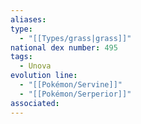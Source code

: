 ```yaml
---
aliases: 
type:
  - "[[Types/grass|grass]]"
national dex number: 495
tags:
  - Unova
evolution line:
  - "[[Pokémon/Servine]]"
  - "[[Pokémon/Serperior]]"
associated: 
---
```

